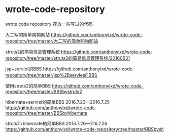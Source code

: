 ﻿# wrote-code-repository
wrote code repository
存放一些写过的代码

大二写的简单购物网站
https://github.com/anthonylxd/wrote-code-repository/tree/master/大二写的简单购物网站

struts2的简易信息管理系统
https://github.com/anthonylxd/wrote-code-repository/tree/master/struts2的简易信息管理系统/20160531

jsp+servlet的BBS
https://github.com/anthonylxd/wrote-code-repository/tree/master/jsp%2Bservlet的BBS

使用struts2的简单BBS
https://github.com/anthonylxd/wrote-code-repository/tree/master/BBSbystruts2

hibernate+servlet的简单BBS
2016.7.23—2016.7.25
https://github.com/anthonylxd/wrote-code-repository/tree/master/BBSbyhibernate

struts2+hibernate的简单BBS
2016.7.26—216.7.26
https://github.com/anthonylxd/wrote-code-repository/tree/master/BBSbysh